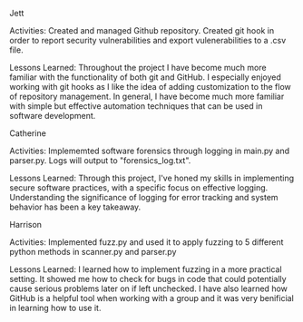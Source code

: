 Jett

  Activities:  Created and managed Github repository. Created git hook in order to report security vulnerabilities and export vulenerabilities to a .csv file.
 
  Lessons Learned: Throughout the project I have become much more familiar with the functionality of both git and GitHub. I especially enjoyed working with git hooks as I like the idea of adding customization to the flow of repository management. In general, I have become much more familiar with simple but effective automation techniques that can be used in software development.



Catherine

  Activities: Implememted software forensics through logging in main.py and parser.py. Logs will output to "forensics_log.txt".

  Lessons Learned: Through this project, I've honed my skills in implementing secure software practices, with a specific focus on effective logging. Understanding the significance of logging for error tracking and system behavior has been a key takeaway. 

Harrison

  Activities: Implemented fuzz.py and used it to apply fuzzing to 5 different python methods in scanner.py and parser.py

  Lessons Learned: I learned how to implement fuzzing in a more practical setting. It showed me how to check for bugs in code that could potentially cause serious problems later on if left unchecked. I have also learned how GitHub is a helpful tool when working with a group and it was very benificial in learning how to use it.
